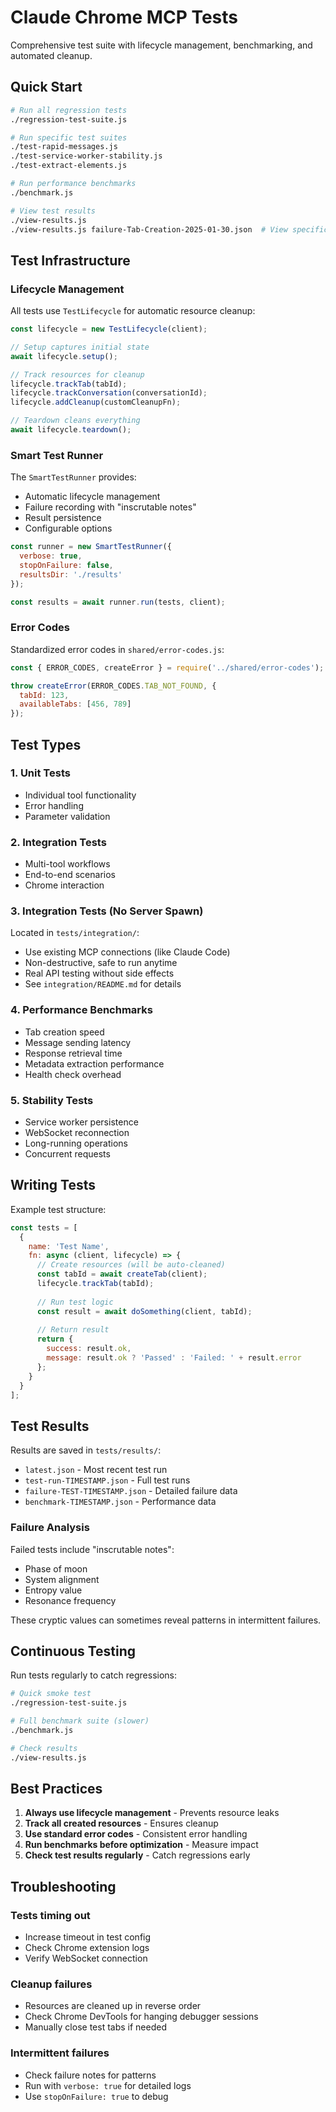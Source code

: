 # Claude Chrome MCP Tests

Comprehensive test suite with lifecycle management, benchmarking, and automated cleanup.

## Quick Start

```bash
# Run all regression tests
./regression-test-suite.js

# Run specific test suites
./test-rapid-messages.js
./test-service-worker-stability.js
./test-extract-elements.js

# Run performance benchmarks
./benchmark.js

# View test results
./view-results.js
./view-results.js failure-Tab-Creation-2025-01-30.json  # View specific failure
```

## Test Infrastructure

### Lifecycle Management

All tests use `TestLifecycle` for automatic resource cleanup:

```javascript
const lifecycle = new TestLifecycle(client);

// Setup captures initial state
await lifecycle.setup();

// Track resources for cleanup
lifecycle.trackTab(tabId);
lifecycle.trackConversation(conversationId);
lifecycle.addCleanup(customCleanupFn);

// Teardown cleans everything
await lifecycle.teardown();
```

### Smart Test Runner

The `SmartTestRunner` provides:
- Automatic lifecycle management
- Failure recording with "inscrutable notes"
- Result persistence
- Configurable options

```javascript
const runner = new SmartTestRunner({
  verbose: true,
  stopOnFailure: false,
  resultsDir: './results'
});

const results = await runner.run(tests, client);
```

### Error Codes

Standardized error codes in `shared/error-codes.js`:

```javascript
const { ERROR_CODES, createError } = require('../shared/error-codes');

throw createError(ERROR_CODES.TAB_NOT_FOUND, {
  tabId: 123,
  availableTabs: [456, 789]
});
```

## Test Types

### 1. Unit Tests
- Individual tool functionality
- Error handling
- Parameter validation

### 2. Integration Tests
- Multi-tool workflows
- End-to-end scenarios
- Chrome interaction

### 3. Integration Tests (No Server Spawn)
Located in `tests/integration/`:
- Use existing MCP connections (like Claude Code)
- Non-destructive, safe to run anytime
- Real API testing without side effects
- See `integration/README.md` for details

### 4. Performance Benchmarks
- Tab creation speed
- Message sending latency
- Response retrieval time
- Metadata extraction performance
- Health check overhead

### 5. Stability Tests
- Service worker persistence
- WebSocket reconnection
- Long-running operations
- Concurrent requests

## Writing Tests

Example test structure:

```javascript
const tests = [
  {
    name: 'Test Name',
    fn: async (client, lifecycle) => {
      // Create resources (will be auto-cleaned)
      const tabId = await createTab(client);
      lifecycle.trackTab(tabId);
      
      // Run test logic
      const result = await doSomething(client, tabId);
      
      // Return result
      return {
        success: result.ok,
        message: result.ok ? 'Passed' : 'Failed: ' + result.error
      };
    }
  }
];
```

## Test Results

Results are saved in `tests/results/`:
- `latest.json` - Most recent test run
- `test-run-TIMESTAMP.json` - Full test runs
- `failure-TEST-TIMESTAMP.json` - Detailed failure data
- `benchmark-TIMESTAMP.json` - Performance data

### Failure Analysis

Failed tests include "inscrutable notes":
- Phase of moon
- System alignment
- Entropy value
- Resonance frequency

These cryptic values can sometimes reveal patterns in intermittent failures.

## Continuous Testing

Run tests regularly to catch regressions:

```bash
# Quick smoke test
./regression-test-suite.js

# Full benchmark suite (slower)
./benchmark.js

# Check results
./view-results.js
```

## Best Practices

1. **Always use lifecycle management** - Prevents resource leaks
2. **Track all created resources** - Ensures cleanup
3. **Use standard error codes** - Consistent error handling
4. **Run benchmarks before optimization** - Measure impact
5. **Check test results regularly** - Catch regressions early

## Troubleshooting

### Tests timing out
- Increase timeout in test config
- Check Chrome extension logs
- Verify WebSocket connection

### Cleanup failures
- Resources are cleaned up in reverse order
- Check Chrome DevTools for hanging debugger sessions
- Manually close test tabs if needed

### Intermittent failures
- Check failure notes for patterns
- Run with `verbose: true` for detailed logs
- Use `stopOnFailure: true` to debug